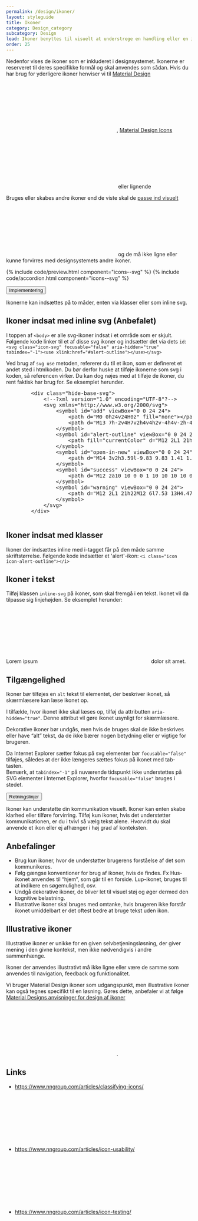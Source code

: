 ```yaml
---
permalink: /design/ikoner/
layout: styleguide
title: Ikoner
category: Design_category
subcategory: Design
lead: Ikoner benyttes til visuelt at understrege en handling eller en information. Ikoner kan underbygge et budskab eller gøre det lettere at afkode en side. Ikoner kan dog sjældent erstatte tekst.
order: 25
---
```


<p>Nedenfor vises de ikoner som er inkluderet i designsystemet. Ikonerne er reserveret til deres specifikke formål og skal anvendes som sådan. Hvis du har brug for yderligere ikoner henviser vi til <a href="https://material.io/tools/icons/?style=outline" class="icon-link">Material Design<svg class="icon-svg" focusable="false" aria-hidden="true" tabindex="-1"><use xlink:href="#open-in-new"></use></svg></a>, <a href="https://materialdesignicons.com" class="icon-link">Material Design Icons<svg class="icon-svg" focusable="false" aria-hidden="true" tabindex="-1"><use xlink:href="#open-in-new"></use></svg></a> eller lignende</p>

<div class="alert alert-info alert--paragraph" role="alert" aria-label="Beskedbox der viser information">
  <div class="alert-body">
    <p class="alert-text">Bruges eller skabes andre ikoner end de viste skal de <a class="icon-link" href="https://material.io/design/iconography/system-icons.html#grid-keyline-shapes">passe ind visuelt<svg class="icon-svg " focusable="false" aria-hidden="true" tabindex="-1"><use xlink:href="#open-in-new"></use></svg></a> og de må ikke ligne eller kunne forvirres med designsystemets andre ikoner.</p>
  </div>
</div>

{% include code/preview.html component="icons--svg" %}
{% include code/accordion.html component="icons--svg" %}

<div class="accordion accordion-bordered">
  <button class="button-unstyled accordion-button"
    aria-expanded="false" aria-controls="icons-implementation">
    Implementering
  </button>
  <div id="icons-implementation" class="accordion-content">
    <section>
        <p>Ikonerne kan indsættes på to måder, enten via klasser eller som inline svg.</p>
        <h2 class="h5">Ikoner indsat med inline svg (Anbefalet)</h2>
        <p>I toppen af <code>&lt;body&gt;</code> er alle svg-ikoner indsat i et område som er skjult. Følgende kode linker til et af disse svg ikoner og indsætter det via dets <code>id</code>: <code>&lt;svg class="icon-svg" focusable="false" aria-hidden="true" tabindex="-1"&gt;&lt;use xlink:href="#alert-outline"&gt;&lt;/use&gt;&lt;/svg&gt;</code></p>
        <p>Ved brug af <code>svg use</code> metoden, refererer du til et ikon, som er defineret et andet sted i htmlkoden. Du bør derfor huske at tilføje ikonerne som svg i koden, så referencen virker. Du kan dog nøjes med at tilføje de ikoner, du rent faktisk har brug for. Se eksemplet herunder.</p>
        <pre>
        &lt;div class="hide-base-svg"&gt;
            &lt;!--?xml version="1.0" encoding="UTF-8"?--&gt;
            &lt;svg xmlns="http://www.w3.org/2000/svg"&gt;
                &lt;symbol id="add" viewBox="0 0 24 24"&gt;
                    &lt;path d="M0 0h24v24H0z" fill="none"&gt;&lt;/path&gt;
                    &lt;path d="M13 7h-2v4H7v2h4v4h2v-4h4v-2h-4V7zm-1-5C6.48 2 2 6.48 2 12s4.48 10 10 10 10-4.48 10-10S17.52 2 12 2zm0 18c-4.41 0-8-3.59-8-8s3.59-8 8-8 8 3.59 8 8-3.59 8-8 8z"&gt;&lt;/path&gt;
                &lt;/symbol&gt;
                &lt;symbol id="alert-outline" viewBox="0 0 24 24"&gt;
                    &lt;path fill="currentColor" d="M12 2L1 21h22M12 6l7.53 13H4.47M11 10v4h2v-4m-2 6v2h2v-2"&gt;&lt;/path&gt;
                &lt;/symbol&gt;
                &lt;symbol id="open-in-new" viewBox="0 0 24 24"&gt;
                    &lt;path d="M14 3v2h3.59l-9.83 9.83 1.41 1.41L19 6.41V10h2V3m-2 16H5V5h7V3H5a2 2 0 0 0-2 2v14a2 2 0 0 0 2 2h14a2 2 0 0 0 2-2v-7h-2v7z"&gt;&lt;/path&gt;
                &lt;/symbol&gt;
                &lt;symbol id="success" viewBox="0 0 24 24"&gt;
                    &lt;path d="M12 2a10 10 0 0 1 10 10 10 10 0 0 1-10 10A10 10 0 0 1 2 12 10 10 0 0 1 12 2m0 2a8 8 0 0 0-8 8 8 8 0 0 0 8 8 8 8 0 0 0 8-8 8 8 0 0 0-8-8m-1 12.5L6.5 12l1.41-1.41L11 13.67l5.59-5.58L18 9.5l-7 7z"&gt;&lt;/path&gt;
                &lt;/symbol&gt;
                &lt;symbol id="warning" viewBox="0 0 24 24"&gt;
                    &lt;path d="M12 2L1 21h22M12 6l7.53 13H4.47M11 10v4h2v-4m-2 6v2h2v-2"&gt;&lt;/path&gt;
                &lt;/symbol&gt;
            &lt;/svg&gt;
        &lt;/div&gt;
        </pre>
        <h2 class="h5">Ikoner indsat med klasser</h2>
        <p>Ikoner der indsættes inline med i-tagget får på den måde samme skriftstørrelse. Følgende kode indsætter et 'alert'-ikon: <code>&lt;i class="icon icon-alert-outline"&gt;&lt;/i&gt;</code></p>        
        <h2 class="h5">Ikoner i tekst</h2>
        <p>Tilføj klassen <code>inline-svg</code> på ikoner, som skal fremgå i en tekst. Ikonet vil da tilpasse sig linjehøjden. Se eksemplet herunder:</p>
        <p>Lorem ipsum <svg class="icon-svg inline-svg" focusable="false" aria-hidden="true"><use xlink:href="#language"></use></svg> dolor sit amet.</p> 
        <h2 class="h5">Tilgængelighed</h2>
        <p>Ikoner bør tilføjes en <code>alt</code> tekst til elementet, der beskriver ikonet, så skærmlæsere kan læse ikonet op.</p>
        <p>I tilfælde, hvor ikonet ikke skal læses op, tilføj da attributten <code>aria-hidden="true"</code>. Denne attribut vil gøre ikonet usynligt for skærmlæsere.</p>
        <p>Dekorative ikoner bør undgås, men hvis de bruges skal de ikke beskrives eller have “alt” tekst, da de ikke bærer nogen betydning eller er vigtige for brugeren.</p>
        <p>Da Internet Explorer sætter fokus på svg elementer bør <code>focusable="false"</code> tilføjes, således at der ikke længeres sættes fokus på ikonet med tab-tasten.<br/>Bemærk, at <code>tabindex="-1"</code> på nuværende tidspunkt ikke understøttes på SVG elementer i Internet Explorer, hvorfor <code>focusable="false"</code> bruges i stedet.</p>
    </section>
  </div>
</div>

<div class="accordion accordion-bordered">
  <button class="button-unstyled accordion-button"
    aria-expanded="true" aria-controls="icons-docs">
    Retningslinjer
  </button>
  <div id="icons-docs" class="accordion-content">
  <p>Ikoner kan understøtte din kommunikation visuelt. Ikoner kan enten skabe klarhed eller tilføre forvirring. Tilføj kun ikoner, hvis det understøtter kommunikationen, er du i tvivl så vælg tekst alene. Hvorvidt du skal anvende et ikon eller ej afhænger i høj grad af konteksten.
  </p>
  <h2 class="h5">Anbefalinger</h2>
  <ul>
    <li>Brug kun ikoner, hvor de understøtter brugerens forståelse af det som kommunikeres.</li>
    <li>Følg gængse konventioner for brug af ikoner, hvis de findes. Fx Hus-ikonet anvendes til “hjem”, som går til en forside. Lup-ikonet, bruges til at indikere en søgemulighed, osv.</li>
    <li>Undgå dekorative ikoner, de bliver let til visuel støj og øger dermed den kognitive belastning.</li>
    <li>Illustrative ikoner skal bruges med omtanke, hvis brugeren ikke forstår ikonet umiddelbart er det oftest bedre at bruge tekst uden ikon.</li>
  </ul>
  <h2 class="h5">Illustrative ikoner</h2>
  <p>Illustrative ikoner er unikke for en given selvbetjeningsløsning, der giver mening i den givne kontekst, men ikke nødvendigvis i andre sammenhænge.</p>
  <p>Ikoner der anvendes illustrativt må ikke ligne eller være de samme som anvendes til navigation, feedback og funktionalitet.</p>
  <p>Vi bruger Material Design ikoner som udgangspunkt, men illustrative ikoner kan også tegnes specifikt til en løsning. Gøres dette, anbefaler vi at følge <a href="https://material.io/design/iconography/system-icons.html#" class="icon-link">Material Designs anvisninger for design af ikoner<svg class="icon-svg " focusable="false" aria-hidden="true" tabindex="-1"><use xlink:href="#open-in-new"></use></svg></a>.
  </p>
  <h2 class="h5">Links</h2>
  <ul class="nobullet-list">
      <li><a href="https://www.nngroup.com/articles/classifying-icons/" class="icon-link">https://www.nngroup.com/articles/classifying-icons/<svg class="icon-svg " focusable="false" aria-hidden="true" tabindex="-1"><use xlink:href="#open-in-new"></use></svg></a></li>
      <li><a href="https://www.nngroup.com/articles/icon-usability/" class="icon-link">https://www.nngroup.com/articles/icon-usability/<svg class="icon-svg " focusable="false" aria-hidden="true" tabindex="-1"><use xlink:href="#open-in-new"></use></svg></a></li>
      <li><a href="https://www.nngroup.com/articles/icon-testing/" class="icon-link">https://www.nngroup.com/articles/icon-testing/<svg class="icon-svg " focusable="false" aria-hidden="true" tabindex="-1"><use xlink:href="#open-in-new"></use></svg></a></li>
  </ul>
  </div>
</div>
